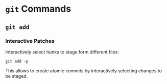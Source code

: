 # `git` Commands

## `git add`

### Interactive Patches

Interactively select hunks to stage form different files:

```
git add -p
```

This allows to create atomic commits by interactively selecting changes to be staged.
